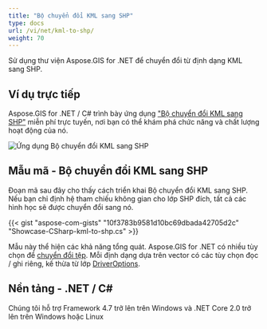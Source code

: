 ```yaml
---
title: "Bộ chuyển đổi KML sang SHP"
type: docs
url: /vi/net/kml-to-shp/
weight: 70
---
```


Sử dụng thư viện Aspose.GIS for .NET để chuyển đổi từ định dạng KML sang SHP.

## **Ví dụ trực tiếp**

Aspose.GIS for .NET / C# trình bày ứng dụng ["Bộ chuyển đổi KML sang SHP"](https://products.aspose.app/gis/conversion/kml-to-shp) miễn phí trực tuyến, nơi bạn có thể khám phá chức năng và chất lượng hoạt động của nó.

![Ứng dụng Bộ chuyển đổi KML sang SHP](conversion.png)

## **Mẫu mã - Bộ chuyển đổi KML sang SHP**

Đoạn mã sau đây cho thấy cách triển khai Bộ chuyển đổi KML sang SHP. Nếu bạn chỉ định hệ tham chiếu không gian cho lớp SHP đích, tất cả các hình học sẽ được chuyển đổi sang nó. 

{{< gist "aspose-com-gists" "10f3783b9581d10bc69dbada42705d2c" "Showcase-CSharp-kml-to-shp.cs" >}}

Mẫu này thể hiện các khả năng tổng quát. Aspose.GIS for .NET có nhiều tùy chọn để [chuyển đổi tệp](https://docs.aspose.com/gis/net/vector-layers/). Mỗi định dạng dựa trên vector có các tùy chọn đọc / ghi riêng, kế thừa từ lớp [DriverOptions](https://reference.aspose.com/gis/net/aspose.gis/driveroptions).

## **Nền tảng - .NET / C#**

Chúng tôi hỗ trợ Framework 4.7 trở lên trên Windows và .NET Core 2.0 trở lên trên Windows hoặc Linux
